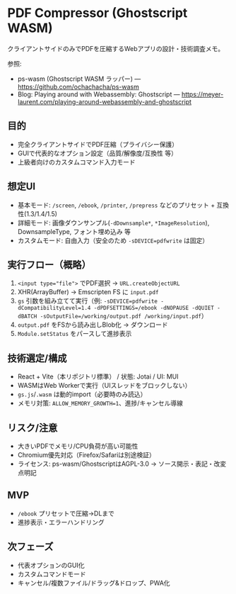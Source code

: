 # PDF Compressor (Ghostscript WASM)

クライアントサイドのみでPDFを圧縮するWebアプリの設計・技術調査メモ。

参照:

- ps-wasm (Ghostscript WASM ラッパー) — <https://github.com/ochachacha/ps-wasm>
- Blog: Playing around with Webassembly: Ghostscript — <https://meyer-laurent.com/playing-around-webassembly-and-ghostscript>

## 目的

- 完全クライアントサイドでPDF圧縮（プライバシー保護）
- GUIで代表的なオプション設定（品質/解像度/互換性 等）
- 上級者向けのカスタムコマンド入力モード

## 想定UI

- 基本モード: `/screen`, `/ebook`, `/printer`, `/prepress` などのプリセット + 互換性(1.3/1.4/1.5)
- 詳細モード: 画像ダウンサンプル(`-dDownsample*`, `*ImageResolution`), DownsampleType, フォント埋め込み 等
- カスタムモード: 自由入力（安全のため `-sDEVICE=pdfwrite` は固定）

## 実行フロー（概略）

1. `<input type="file">` でPDF選択 → `URL.createObjectURL`
2. XHR(ArrayBuffer) → Emscripten FS に `input.pdf`
3. `gs` 引数を組み立てて実行（例: `-sDEVICE=pdfwrite -dCompatibilityLevel=1.4 -dPDFSETTINGS=/ebook -dNOPAUSE -dQUIET -dBATCH -sOutputFile=/working/output.pdf /working/input.pdf`）
4. `output.pdf` をFSから読み出しBlob化 → ダウンロード
5. `Module.setStatus` をパースして進捗表示

## 技術選定/構成

- React + Vite（本リポジトリ標準） / 状態: Jotai / UI: MUI
- WASMはWeb Workerで実行（UIスレッドをブロックしない）
- `gs.js`/`.wasm` は動的import（必要時のみ読込）
- メモリ対策: `ALLOW_MEMORY_GROWTH=1`、進捗/キャンセル導線

## リスク/注意

- 大きいPDFでメモリ/CPU負荷が高い可能性
- Chromium優先対応（Firefox/Safariは別途検証）
- ライセンス: ps-wasm/GhostscriptはAGPL-3.0 → ソース開示・表記・改変点明記

## MVP

- `/ebook` プリセットで圧縮→DLまで
- 進捗表示・エラーハンドリング

## 次フェーズ

- 代表オプションのGUI化
- カスタムコマンドモード
- キャンセル/複数ファイル/ドラッグ&ドロップ、PWA化
